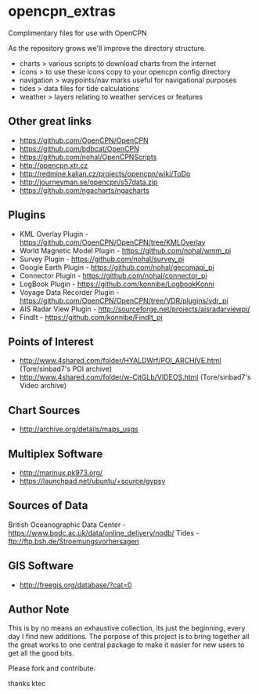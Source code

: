opencpn_extras
==============

Complimentary files for use with OpenCPN

As the repository grows we'll improve the directory structure. 

* charts > various scripts to download charts from the internet
* icons > to use these icons copy to your opencpn config directory
* navigation > waypoints/nav marks useful for navigational purposes
* tides > data files for tide calculations
* weather > layers relating to weather services or features


Other great links
-----------------

- https://github.com/OpenCPN/OpenCPN
- https://github.com/bdbcat/OpenCPN
- https://github.com/nohal/OpenCPNScripts
- http://opencpn.xtr.cz
- http://redmine.kalian.cz/projects/opencpn/wiki/ToDo
- http://journeyman.se/opencpn/s57data.zip
- https://github.com/ngacharts/ngacharts

Plugins
-------

- KML Overlay Plugin - https://github.com/OpenCPN/OpenCPN/tree/KMLOverlay
- World Magnetic Model Plugin - https://github.com/nohal/wmm_pi
- Survey Plugin - https://github.com/nohal/survey_pi
- Google Earth Plugin - https://github.com/nohal/gecomapi_pi
- Connector Plugin - https://github.com/nohal/connector_pi
- LogBook Plugin - https://github.com/konnibe/LogbookKonni
- Voyage Data Recorder Plugin - https://github.com/OpenCPN/OpenCPN/tree/VDR/plugins/vdr_pi
- AIS Radar View Plugin - http://sourceforge.net/projects/aisradarviewpi/
- FindIt - https://github.com/konnibe/FindIt_pi

Points of Interest
------------------

- http://www.4shared.com/folder/HYALDWrf/POI_ARCHIVE.html (Tore/sinbad7's POI archive)
- http://www.4shared.com/folder/w-CjtGLb/VIDEOS.html (Tore/sinbad7's Video archive)

Chart Sources
-------------

- http://archive.org/details/maps_usgs

Multiplex Software
------------------

- http://marinux.pk973.org/
- https://launchpad.net/ubuntu/+source/gypsy


Sources of Data
---------------

British Oceanographic Data Center - https://www.bodc.ac.uk/data/online_delivery/nodb/
Tides - ftp://ftp.bsh.de/Stroemungsvorhersagen


GIS Software
------------

- http://freegis.org/database/?cat=0


Author Note 
-----------

This is by no means an exhaustive collection, its just the beginning, every day I find 
new additions. The porpose of this project is to bring together all the great works
to one central package to make it easier for new users to get all the good bits.

Please fork and contribute.

thanks
ktec
